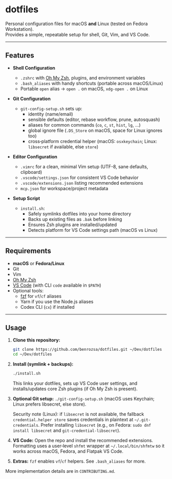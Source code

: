 # dotfiles

Personal configuration files for macOS **and** Linux (tested on Fedora Workstation).  
Provides a simple, repeatable setup for shell, Git, Vim, and VS Code.

---

## Features

- **Shell Configuration**
  - `.zshrc` with [Oh My Zsh](https://ohmyz.sh/), plugins, and environment variables
  - `.bash_aliases` with handy shortcuts (portable across macOS/Linux)
  - Portable `open` alias → `open .` on macOS, `xdg-open .` on Linux

- **Git Configuration**
  - `git-config-setup.sh` sets up:
    - identity (name/email)
    - sensible defaults (editor, rebase workflow, prune, autosquash)
    - aliases for common commands (`co`, `c`, `st`, `hist`, `lg`, …)
    - global ignore file (`.DS_Store` on macOS, space for Linux ignores too)
    - cross‑platform credential helper (macOS: `osxkeychain`; Linux: `libsecret` if available, else `store`)

- **Editor Configuration**
  - `.vimrc` for a clean, minimal Vim setup (UTF-8, sane defaults, clipboard)
  - `.vscode/settings.json` for consistent VS Code behavior
  - `.vscode/extensions.json` listing recommended extensions
  - `mcp.json` for workspace/project metadata

- **Setup Script**
  - `install.sh`:
    - Safely symlinks dotfiles into your home directory
    - Backs up existing files as `.bak` before linking
    - Ensures Zsh plugins are installed/updated
    - Detects platform for VS Code settings path (macOS vs Linux)

---

## Requirements

- **macOS** or **Fedora/Linux**
- Git
- Vim
- [Oh My Zsh](https://ohmyz.sh/)
- [VS Code](https://code.visualstudio.com/) (with CLI `code` available in `$PATH`)
- Optional tools:
  - [fzf](https://github.com/junegunn/fzf) for `vf`/`cf` aliases
  - Yarn if you use the Node.js aliases
  - Codex CLI (`cx`) if installed

---

## Usage

1. **Clone this repository:**

   ```sh
   git clone https://github.com/benrozsa/dotfiles.git ~/Dev/dotfiles
   cd ~/Dev/dotfiles
   ```

2. **Install (symlink + backups):**

   ```sh
   ./install.sh
   ```

   This links your dotfiles, sets up VS Code user settings, and installs/updates core Zsh plugins (if Oh My Zsh is present).

3. **Optional Git setup:** `./git-config-setup.sh` (macOS uses Keychain; Linux prefers libsecret, else store).

   Security note (Linux): if `libsecret` is not available, the fallback `credential.helper store` saves credentials in plaintext at `~/.git-credentials`. Prefer installing `libsecret` (e.g., on Fedora: `sudo dnf install libsecret` and `git-credential-libsecret`).

4. **VS Code:** Open the repo and install the recommended extensions. Formatting uses a user‑level `shfmt` wrapper at `~/.local/bin/shfmtw` so it works across macOS, Fedora, and Flatpak VS Code.

5. **Extras:** `fzf` enables `vf`/`cf` helpers. See `.bash_aliases` for more.

More implementation details are in `CONTRIBUTING.md`.
